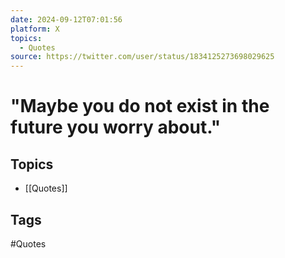 ```yaml
---
date: 2024-09-12T07:01:56
platform: X
topics:
  - Quotes
source: https://twitter.com/user/status/1834125273698029625
---
```

# "Maybe you do not exist in the future you worry about."

## Topics
- [[Quotes]]

## Tags
#Quotes